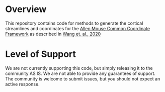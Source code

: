 # Overview

This repository contains code for methods to generate the cortical streamlines and coordinates
for the [Allen Mouse Common Coordinate Framework](https://community.brain-map.org/t/allen-mouse-ccf-accessing-and-using-related-data-and-tools/359)
as described in [Wang et. al., 2020](https://www.ncbi.nlm.nih.gov/pmc/articles/PMC8152789/)


# Level of Support

We are not currently supporting this code, but simply releasing it to the community AS IS. We are not able to provide any guarantees of support. The community is welcome to submit issues, but you should not expect an active response.

